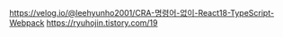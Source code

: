 https://velog.io/@leehyunho2001/CRA-명령어-없이-React18-TypeScript-Webpack
https://ryuhojin.tistory.com/19

